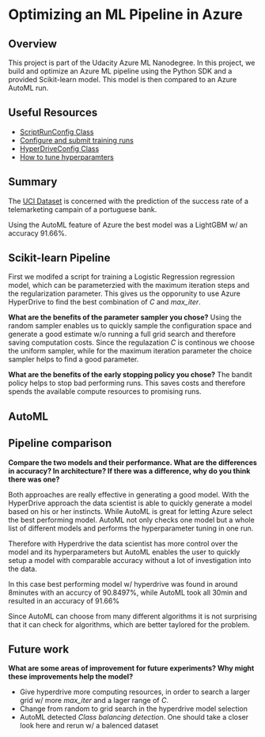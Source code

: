 # Optimizing an ML Pipeline in Azure

## Overview
This project is part of the Udacity Azure ML Nanodegree.
In this project, we build and optimize an Azure ML pipeline using the Python SDK and a provided Scikit-learn model.
This model is then compared to an Azure AutoML run.

## Useful Resources
- [ScriptRunConfig Class](https://docs.microsoft.com/en-us/python/api/azureml-core/azureml.core.scriptrunconfig?view=azure-ml-py)
- [Configure and submit training runs](https://docs.microsoft.com/en-us/azure/machine-learning/how-to-set-up-training-targets)
- [HyperDriveConfig Class](https://docs.microsoft.com/en-us/python/api/azureml-train-core/azureml.train.hyperdrive.hyperdriveconfig?view=azure-ml-py)
- [How to tune hyperparamters](https://docs.microsoft.com/en-us/azure/machine-learning/how-to-tune-hyperparameters)


## Summary

The [UCI Dataset](https://archive.ics.uci.edu/ml/datasets/bank+marketing) is concerned with the prediction of the success rate of a telemarketing campain of a portuguese bank.

Using the AutoML feature of Azure the best model was a LightGBM w/ an accuracy 91.66%.


## Scikit-learn Pipeline

First we modifed a script for training a Logistic Regression regression model, which can be parameterzied with the maximum iteration steps and the regularization parameter. This gives us the opporunity to use Azure HyperDrive to find the best combination of $C$ and *max_iter*.


**What are the benefits of the parameter sampler you chose?**
Using the random sampler enables us to quickly sample the configuration space and generate a good estimate w/o running a full grid search and therefore saving computation costs. Since the regulazation $C$ is continous we choose the uniform sampler, while for the maximum iteration parameter the choice sampler helps to find a good parameter.

**What are the benefits of the early stopping policy you chose?**
The bandit policy helps to stop bad performing runs. This saves costs and therefore spends the available compute resources to promising runs. 


## AutoML


## Pipeline comparison
**Compare the two models and their performance. What are the differences in accuracy? In architecture? If there was a difference, why do you think there was one?**

Both approaches are really effective in generating a good model. With the HyperDrive approach the data scientist is able to quickly generate a model based on his or her instincts. While AutoML is great for letting Azure select the best performing model. AutoML not only checks one model but
a whole list of different models and performs the hyperparameter tuning in one run. 

Therefore with Hyperdrive the data scientist has more control over the model and its hyperparameters but AutoML enables the user to quickly setup a model with comparable accuracy without a lot of investigation into the data.

In this case best performing model w/ hyperdrive was found in around 8minutes with an accurcy of 90.8497%, while AutoML took all 30min and resulted in an accuracy of 91.66%

Since AutoML can choose from many different algorithms it is not surprising that it can check for algorithms, which are better taylored for the problem.


## Future work
**What are some areas of improvement for future experiments? Why might these improvements help the model?**

- Give hyperdrive more computing resources, in order to search a larger grid w/ more *max_iter* and a lager range of *C*.
- Change from random to grid search in the hyperdrive model selection
- AutoML detected *Class balancing detection*. One should take a closer look here and rerun w/ a balenced dataset

